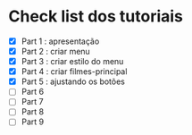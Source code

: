# Check list dos tutoriais

- [x] Part 1 : apresentação
- [x] Part 2 : criar menu
- [x] Part 3 : criar estilo do menu
- [x] Part 4 : criar filmes-principal
- [x] Part 5 : ajustando os botões
- [ ] Part 6
- [ ] Part 7
- [ ] Part 8
- [ ] Part 9
